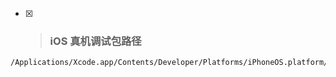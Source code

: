 * [x] > ### iOS 真机调试包路径

```
/Applications/Xcode.app/Contents/Developer/Platforms/iPhoneOS.platform/DeviceSupport
```

